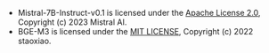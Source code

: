 - Mistral-7B-Instruct-v0.1 is licensed under the [Apache License 2.0](https://huggingface.co/datasets/choosealicense/licenses/blob/main/markdown/apache-2.0.md), Copyright (c)  2023 Mistral AI.
- BGE-M3 is licensed under the [MIT LICENSE](https://github.com/FlagOpen/FlagEmbedding/blob/master/LICENSE), Copyright (c) 2022 staoxiao.
